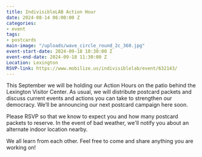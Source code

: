 ```yaml
---
title: IndivisibleLAB Action Hour
date: 2024-08-14 06:00:00 Z
categories:
- event
tags:
- postcards
main-image: "/uploads/wave_circle_round_2c_360.jpg"
event-start-date: 2024-09-18 10:30:00 Z
event-end-date: 2024-09-18 11:30:00 Z
Location: Lexington
RSVP-link: https://www.mobilize.us/indivisiblelab/event/632143/
---
```


This September we will be holding our Action Hours on the patio behind the Lexington Visitor Center. As usual, we will distribute postcard packets and discuss current events and actions you can take to strengthen our democracy. We’ll be announcing our next postcard campaign here soon.

Please RSVP so that we know to expect you and how many postcard packets to reserve. In the event of bad weather, we'll notify you about an alternate indoor location nearby.

We all learn from each other. Feel free to come and share anything you are working on!